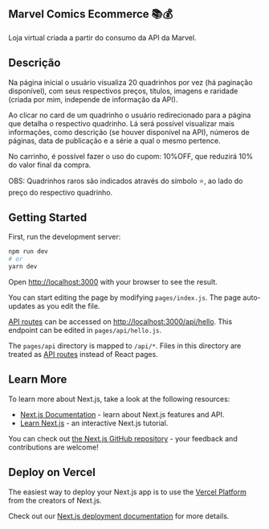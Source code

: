 ## Marvel Comics Ecommerce 📚💰
Loja virtual criada a partir do consumo da API da Marvel.

## Descrição
Na página inicial o usuário visualiza 20 quadrinhos por vez (há paginação disponível), com seus respectivos preços, títulos, imagens e raridade (criada por mim, independe de informação da API).

Ao clicar no card de um quadrinho o usuário redirecionado para a página que detalha o respectivo quadrinho. Lá será possível visualizar mais informações, como descrição (se houver disponível na API), números de páginas, data de publicação e a série a qual o mesmo pertence.

No carrinho, é possível fazer o uso do cupom: 10%OFF, que reduzirá 10% do valor final da compra.

OBS: Quadrinhos raros são indicados através do símbolo ⭐, ao lado do preço do respectivo quadrinho.

## Getting Started

First, run the development server:

```bash
npm run dev
# or
yarn dev
```

Open [http://localhost:3000](http://localhost:3000) with your browser to see the result.

You can start editing the page by modifying `pages/index.js`. The page auto-updates as you edit the file.

[API routes](https://nextjs.org/docs/api-routes/introduction) can be accessed on [http://localhost:3000/api/hello](http://localhost:3000/api/hello). This endpoint can be edited in `pages/api/hello.js`.

The `pages/api` directory is mapped to `/api/*`. Files in this directory are treated as [API routes](https://nextjs.org/docs/api-routes/introduction) instead of React pages.

## Learn More

To learn more about Next.js, take a look at the following resources:

- [Next.js Documentation](https://nextjs.org/docs) - learn about Next.js features and API.
- [Learn Next.js](https://nextjs.org/learn) - an interactive Next.js tutorial.

You can check out [the Next.js GitHub repository](https://github.com/vercel/next.js/) - your feedback and contributions are welcome!

## Deploy on Vercel

The easiest way to deploy your Next.js app is to use the [Vercel Platform](https://vercel.com/new?utm_medium=default-template&filter=next.js&utm_source=create-next-app&utm_campaign=create-next-app-readme) from the creators of Next.js.

Check out our [Next.js deployment documentation](https://nextjs.org/docs/deployment) for more details.

